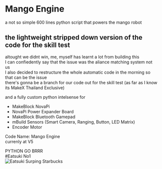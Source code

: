 # Mango Engine
a not so simple 600 lines python script that powers the mango robot  

## the lightweight stripped down version of the code for the skill test

altought we didnt win, me, myself has learnt a lot from building this  
I can confiedently say that the issue was the aliance matching system not us  
I also decided to restructure the whole automatic code in the morning so that can be the issue  
there's gonna be a branch for our code out for the skill test (as far as I know its MakeX Thailand Exclusive)  

and a fully custom python intelsense for
- MakeBlock NovaPi
- NovaPi Power Expander Board
- MakeBlock Bluetooth Gamepad
- mBuild Sensors (Smart Camera, Ranging, Button, LED Matrix)
- Encoder Motor

Code Name: Mango Engine  
currenly at V5  

PYTHON GO BRRR  
#Eatsuki No1  
![Eatsuki Surping Starbucks](https://github.com/ChokunPlayZ/MakeX-2023-Mango-on-Sticky-Rice/blob/main/assets/1025769196648411206.png?raw=true "")